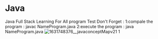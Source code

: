 # Java
Java Full Stack Learning
For All program Test Don't Forget :
              1:compale the program : javac NameProgram.java
              2:execute the program : java NameProgram.java
![1631748376__javaconceptMapv21 1](https://github.com/BENAMORNAWFAL/Java/assets/128052618/01e1e6aa-d998-4602-8b97-f6f98314e66f)
